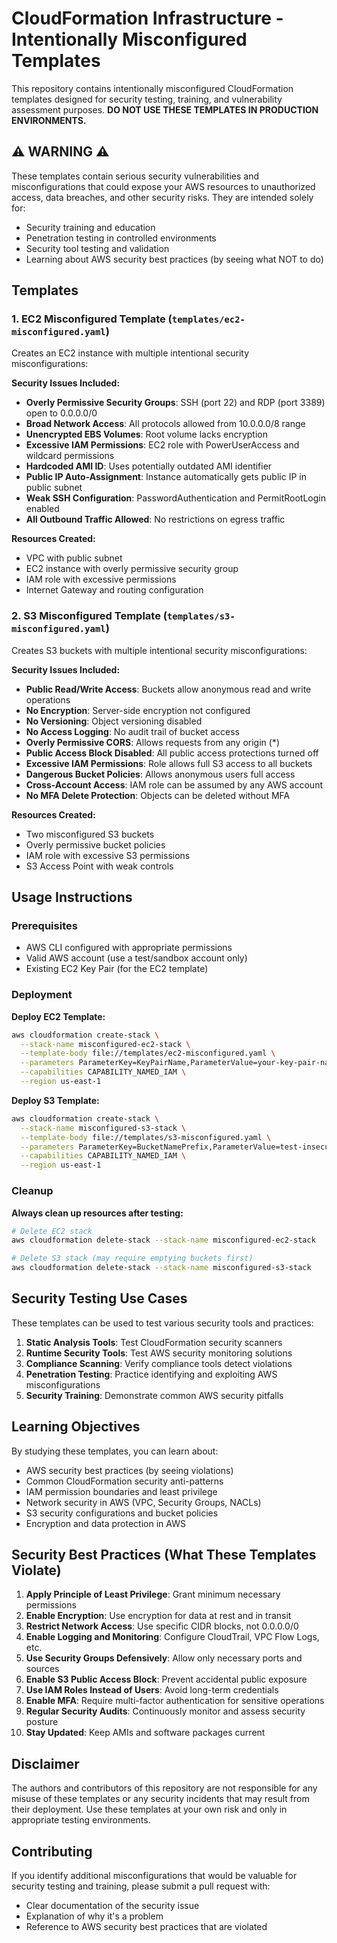 # CloudFormation Infrastructure - Intentionally Misconfigured Templates

This repository contains intentionally misconfigured CloudFormation templates designed for security testing, training, and vulnerability assessment purposes. **DO NOT USE THESE TEMPLATES IN PRODUCTION ENVIRONMENTS.**

## ⚠️ WARNING ⚠️

These templates contain serious security vulnerabilities and misconfigurations that could expose your AWS resources to unauthorized access, data breaches, and other security risks. They are intended solely for:

- Security training and education
- Penetration testing in controlled environments
- Security tool testing and validation
- Learning about AWS security best practices (by seeing what NOT to do)

## Templates

### 1. EC2 Misconfigured Template (`templates/ec2-misconfigured.yaml`)

Creates an EC2 instance with multiple intentional security misconfigurations:

**Security Issues Included:**
- **Overly Permissive Security Groups**: SSH (port 22) and RDP (port 3389) open to 0.0.0.0/0
- **Broad Network Access**: All protocols allowed from 10.0.0.0/8 range
- **Unencrypted EBS Volumes**: Root volume lacks encryption
- **Excessive IAM Permissions**: EC2 role with PowerUserAccess and wildcard permissions
- **Hardcoded AMI ID**: Uses potentially outdated AMI identifier
- **Public IP Auto-Assignment**: Instance automatically gets public IP in public subnet
- **Weak SSH Configuration**: PasswordAuthentication and PermitRootLogin enabled
- **All Outbound Traffic Allowed**: No restrictions on egress traffic

**Resources Created:**
- VPC with public subnet
- EC2 instance with overly permissive security group
- IAM role with excessive permissions
- Internet Gateway and routing configuration

### 2. S3 Misconfigured Template (`templates/s3-misconfigured.yaml`)

Creates S3 buckets with multiple intentional security misconfigurations:

**Security Issues Included:**
- **Public Read/Write Access**: Buckets allow anonymous read and write operations
- **No Encryption**: Server-side encryption not configured
- **No Versioning**: Object versioning disabled
- **No Access Logging**: No audit trail of bucket access
- **Overly Permissive CORS**: Allows requests from any origin (*)
- **Public Access Block Disabled**: All public access protections turned off
- **Excessive IAM Permissions**: Role allows full S3 access to all buckets
- **Dangerous Bucket Policies**: Allows anonymous users full access
- **Cross-Account Access**: IAM role can be assumed by any AWS account
- **No MFA Delete Protection**: Objects can be deleted without MFA

**Resources Created:**
- Two misconfigured S3 buckets
- Overly permissive bucket policies
- IAM role with excessive S3 permissions
- S3 Access Point with weak controls

## Usage Instructions

### Prerequisites
- AWS CLI configured with appropriate permissions
- Valid AWS account (use a test/sandbox account only)
- Existing EC2 Key Pair (for the EC2 template)

### Deployment

**Deploy EC2 Template:**
```bash
aws cloudformation create-stack \
  --stack-name misconfigured-ec2-stack \
  --template-body file://templates/ec2-misconfigured.yaml \
  --parameters ParameterKey=KeyPairName,ParameterValue=your-key-pair-name \
  --capabilities CAPABILITY_NAMED_IAM \
  --region us-east-1
```

**Deploy S3 Template:**
```bash
aws cloudformation create-stack \
  --stack-name misconfigured-s3-stack \
  --template-body file://templates/s3-misconfigured.yaml \
  --parameters ParameterKey=BucketNamePrefix,ParameterValue=test-insecure \
  --capabilities CAPABILITY_NAMED_IAM \
  --region us-east-1
```

### Cleanup

**Always clean up resources after testing:**
```bash
# Delete EC2 stack
aws cloudformation delete-stack --stack-name misconfigured-ec2-stack

# Delete S3 stack (may require emptying buckets first)
aws cloudformation delete-stack --stack-name misconfigured-s3-stack
```

## Security Testing Use Cases

These templates can be used to test various security tools and practices:

1. **Static Analysis Tools**: Test CloudFormation security scanners
2. **Runtime Security Tools**: Test AWS security monitoring solutions
3. **Compliance Scanning**: Verify compliance tools detect violations
4. **Penetration Testing**: Practice identifying and exploiting AWS misconfigurations
5. **Security Training**: Demonstrate common AWS security pitfalls

## Learning Objectives

By studying these templates, you can learn about:
- AWS security best practices (by seeing violations)
- Common CloudFormation security anti-patterns
- IAM permission boundaries and least privilege
- Network security in AWS (VPC, Security Groups, NACLs)
- S3 security configurations and bucket policies
- Encryption and data protection in AWS

## Security Best Practices (What These Templates Violate)

1. **Apply Principle of Least Privilege**: Grant minimum necessary permissions
2. **Enable Encryption**: Use encryption for data at rest and in transit
3. **Restrict Network Access**: Use specific CIDR blocks, not 0.0.0.0/0
4. **Enable Logging and Monitoring**: Configure CloudTrail, VPC Flow Logs, etc.
5. **Use Security Groups Defensively**: Allow only necessary ports and sources
6. **Enable S3 Public Access Block**: Prevent accidental public exposure
7. **Use IAM Roles Instead of Users**: Avoid long-term credentials
8. **Enable MFA**: Require multi-factor authentication for sensitive operations
9. **Regular Security Audits**: Continuously monitor and assess security posture
10. **Stay Updated**: Keep AMIs and software packages current

## Disclaimer

The authors and contributors of this repository are not responsible for any misuse of these templates or any security incidents that may result from their deployment. Use these templates at your own risk and only in appropriate testing environments.

## Contributing

If you identify additional misconfigurations that would be valuable for security testing and training, please submit a pull request with:
- Clear documentation of the security issue
- Explanation of why it's a problem
- Reference to AWS security best practices that are violated